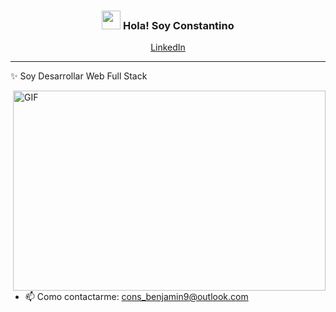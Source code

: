 <!-- Heading -->
<h3 align="center"><img src = "https://raw.githubusercontent.com/MartinHeinz/MartinHeinz/master/wave.gif" width = 30px> Hola! Soy Constantino</h3>

<!-- Profile Views -->

<p align="center">
  <a href="https://www.linkedin.com/in/constantinoabba/">LinkedIn</a>
</p>

 <!-- About section -->

---
✨ Soy Desarrollar Web Full Stack




<!-- code gif-->
<img align="right" alt="GIF" src="./code.gif" width="500" height="320" />

- 📫 Como contactarme: cons_benjamin9@outlook.com


<!-- About section: END -->

 
  
 
<!-- THE END -->


  



